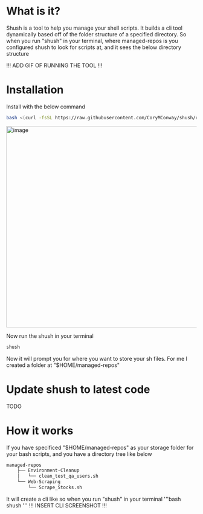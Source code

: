 # What is it?
Shush is a tool to help you manage your shell scripts. It builds a cli tool dynamically based off of the folder structure of a specified directory.
So when you run "shush" in your terminal, where managed-repos is you configured shush to look for scripts at, and it sees the below directory structure

!!! ADD GIF OF RUNNING THE TOOL !!!

# Installation
Install with the below command
```bash
bash <(curl -fsSL https://raw.githubusercontent.com/CoryMConway/shush/refs/heads/main/install_shush.sh)
```
<img width="1705" height="532" alt="image" src="https://github.com/user-attachments/assets/5884dd38-6751-47bd-81e7-eef149062f3b" />

Now run the shush in your terminal
```bash
shush
```

Now it will prompt you for where you want to store your sh files. For me I created a folder at "$HOME/managed-repos"

# Update shush to latest code
TODO

# How it works
If you have specificed "$HOME/managed-repos" as your storage folder for your bash scripts, and you have a directory tree like below
```bash
managed-repos
    ├── Environment-Cleanup
    │   └── clean_test_qa_users.sh
    └── Web-Scraping
        └── Scrape_Stocks.sh
```
It will create a cli like so when you run "shush" in your terminal
'''bash
shush
'''
!!! INSERT CLI SCREENSHOT !!!
